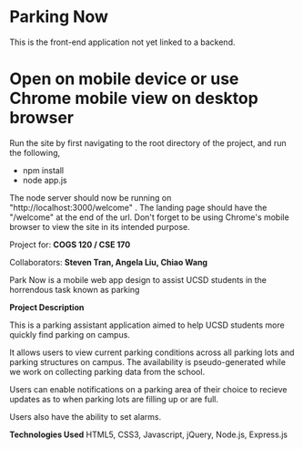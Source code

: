 # Parking Now

This is the front-end application not yet linked to a backend.

# Open on mobile device or use Chrome mobile view on desktop browser
Run the site by first navigating to the root directory of the project, and run the following,

- npm install
- node app.js

The node server should now be running on "http://localhost:3000/welcome" . 
The landing page should have the "/welcome" at the end of the url.
Don't forget to be using Chrome's mobile browser to view the site in its intended purpose.



Project for: **COGS 120 / CSE 170**

Collaborators: **Steven Tran, Angela Liu, Chiao Wang**

Park Now is a mobile web app design to assist UCSD students in the horrendous task known as parking

**Project Description**

This is a parking assistant application aimed to help UCSD students more quickly find 
parking on campus.

It allows users to view current parking conditions across all parking lots and parking structures on campus. The availability is pseudo-generated while we work on collecting parking data from the school.

Users can enable notifications on a parking area of their choice to recieve updates
as to when parking lots are filling up or are full. 

Users also have the ability to set alarms.


**Technologies Used**
HTML5, CSS3, Javascript, jQuery, Node.js, Express.js
